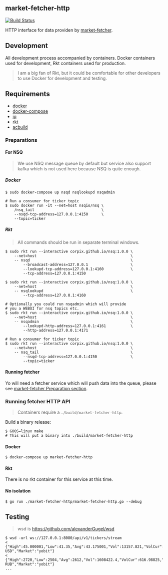 market-fetcher-http
---------

[![Build Status](https://travis-ci.org/cryptounicorns/market-fetcher-http.svg?branch=master)](https://travis-ci.org/cryptounicorns/market-fetcher-http)

HTTP interface for data providen by [market-fetcher](https://github.com/cryptounicorns/market-fetcher).

## Development

All development process accompanied by containers. Docker containers used for development, Rkt containers used for production.

> I am a big fan of Rkt, but it could be comfortable for other developers to use Docker for development and testing.

## Requirements

- [docker](https://github.com/moby/moby)
- [docker-compose](https://github.com/docker/compose)
- [jq](https://github.com/stedolan/jq)
- [rkt](https://github.com/coreos/rkt)
- [acbuild](https://github.com/containers/build)

### Preparations

#### For NSQ

> We use NSQ message queue by default but service also support kafka
> which is not used here because NSQ is quite enough.

##### Docker

``` console
$ sudo docker-compose up nsqd nsqlookupd nsqadmin

# Run a consumer for ticker topic
$ sudo docker run -it --net=host nsqio/nsq \
    /nsq_tail                              \
    --nsqd-tcp-address=127.0.0.1:4150      \
    --topic=ticker
```

##### Rkt

> All commands should be run in separate terminal windows.

``` console
$ sudo rkt run --interactive corpix.github.io/nsq:1.0.0 \
    --net=host                                          \
    -- nsqd                                             \
        --broadcast-address=127.0.0.1                   \
        --lookupd-tcp-address=127.0.0.1:4160            \
        --tcp-address=127.0.0.1:4150

$ sudo rkt run --interactive corpix.github.io/nsq:1.0.0 \
    --net=host                                          \
    -- nsqlookupd                                       \
        --tcp-address=127.0.0.1:4160

# Optionally you could run nsqadmin which will provide
# you a WEBUI for nsq topics etc.
$ sudo rkt run --interactive corpix.github.io/nsq:1.0.0 \
    --net=host                                          \
    -- nsqadmin                                         \
        --lookupd-http-address=127.0.0.1:4161           \
        --http-address=127.0.0.1:4171

# Run a consumer for ticker topic
$ sudo rkt run --interactive corpix.github.io/nsq:1.0.0 \
    --net=host                                          \
    -- nsq_tail                                         \
        --nsqd-tcp-address=127.0.0.1:4150               \
        --topic=ticker
```

#### Running fetcher

Yo will need a fetcher service which will push data into the queue, please see [market-fetcher Preparation section](https://github.com/cryptounicorns/market-fetcher#preparations).

### Running fetcher HTTP API

> Containers require a `./build/market-fetcher-http`.

Build a binary release:

``` console
$ GOOS=linux make
# This will put a binary into ./build/market-fetcher-http
```

#### Docker

``` console
$ docker-compose up market-fetcher-http
```

#### Rkt

There is no rkt container for this service at this time.

#### No isolation

``` console
$ go run ./market-fetcher-http/market-fetcher-http.go --debug
```

## Testing

> wsd is https://github.com/alexanderGugel/wsd

``` console
$ wsd -url ws://127.0.0.1:8080/api/v1/tickers/stream
< {"High":45.000001,"Low":41.35,"Avg":43.175001,"Vol":13157.821,"VolCur":302.6894,"Last":44.7,"Buy":44.749501,"Sell":44.978,"Timestamp":1501939951,"CurrencyPair":"LTC-USD","Market":"yobit"}
< {"High":2720,"Low":2504,"Avg":2612,"Vol":1608422.4,"VolCur":616.98825,"Last":2720,"Buy":2670,"Sell":2720,"Timestamp":1501939978,"CurrencyPair":"LTC-RUB","Market":"yobit"}
...
```
